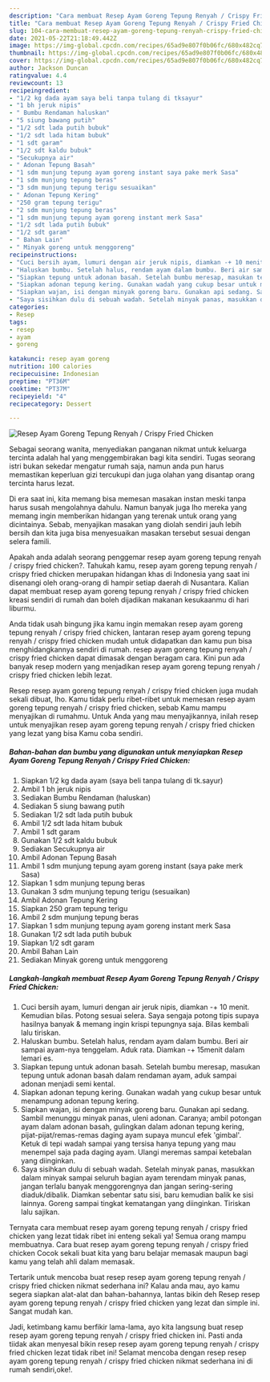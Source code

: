 ```yaml
---
description: "Cara membuat Resep Ayam Goreng Tepung Renyah / Crispy Fried Chicken yang nikmat Untuk Jualan"
title: "Cara membuat Resep Ayam Goreng Tepung Renyah / Crispy Fried Chicken yang nikmat Untuk Jualan"
slug: 104-cara-membuat-resep-ayam-goreng-tepung-renyah-crispy-fried-chicken-yang-nikmat-untuk-jualan
date: 2021-05-22T21:18:49.442Z
image: https://img-global.cpcdn.com/recipes/65ad9e807f0b06fc/680x482cq70/resep-ayam-goreng-tepung-renyah-crispy-fried-chicken-foto-resep-utama.jpg
thumbnail: https://img-global.cpcdn.com/recipes/65ad9e807f0b06fc/680x482cq70/resep-ayam-goreng-tepung-renyah-crispy-fried-chicken-foto-resep-utama.jpg
cover: https://img-global.cpcdn.com/recipes/65ad9e807f0b06fc/680x482cq70/resep-ayam-goreng-tepung-renyah-crispy-fried-chicken-foto-resep-utama.jpg
author: Jackson Duncan
ratingvalue: 4.4
reviewcount: 13
recipeingredient:
- "1/2 kg dada ayam saya beli tanpa tulang di tksayur"
- "1 bh jeruk nipis"
- " Bumbu Rendaman haluskan"
- "5 siung bawang putih"
- "1/2 sdt lada putih bubuk"
- "1/2 sdt lada hitam bubuk"
- "1 sdt garam"
- "1/2 sdt kaldu bubuk"
- "Secukupnya air"
- " Adonan Tepung Basah"
- "1 sdm munjung tepung ayam goreng instant saya pake merk Sasa"
- "1 sdm munjung tepung beras"
- "3 sdm munjung tepung terigu sesuaikan"
- " Adonan Tepung Kering"
- "250 gram tepung terigu"
- "2 sdm munjung tepung beras"
- "1 sdm munjung tepung ayam goreng instant merk Sasa"
- "1/2 sdt lada putih bubuk"
- "1/2 sdt garam"
- " Bahan Lain"
- " Minyak goreng untuk menggoreng"
recipeinstructions:
- "Cuci bersih ayam, lumuri dengan air jeruk nipis, diamkan -+ 10 menit. Kemudian bilas. Potong sesuai selera. Saya sengaja potong tipis supaya hasilnya banyak &amp; memang ingin krispi tepungnya saja. Bilas kembali lalu tiriskan."
- "Haluskan bumbu. Setelah halus, rendam ayam dalam bumbu. Beri air sampai ayam-nya tenggelam. Aduk rata. Diamkan -+ 15menit dalam lemari es."
- "Siapkan tepung untuk adonan basah. Setelah bumbu meresap, masukan tepung untuk adonan basah dalam rendaman ayam, aduk sampai adonan menjadi semi kental."
- "Siapkan adonan tepung kering. Gunakan wadah yang cukup besar untuk menampung adonan tepung kering."
- "Siapkan wajan, isi dengan minyak goreng baru. Gunakan api sedang. Sambil menunggu minyak panas, uleni adonan. Caranya; ambil potongan ayam dalam adonan basah, gulingkan dalam adonan tepung kering, pijat-pijat/remas-remas daging ayam supaya muncul efek &#39;gimbal&#39;. Ketuk di tepi wadah sampai yang tersisa hanya tepung yang mau menempel saja pada daging ayam. Ulangi meremas sampai ketebalan yang diinginkan."
- "Saya sisihkan dulu di sebuah wadah. Setelah minyak panas, masukkan dalam minyak sampai seluruh bagian ayam terendam minyak panas, jangan terlalu banyak menggorengnya dan jangan sering-sering diaduk/dibalik. Diamkan sebentar satu sisi, baru kemudian balik ke sisi lainnya. Goreng sampai tingkat kematangan yang diinginkan. Tiriskan lalu sajikan."
categories:
- Resep
tags:
- resep
- ayam
- goreng

katakunci: resep ayam goreng 
nutrition: 100 calories
recipecuisine: Indonesian
preptime: "PT36M"
cooktime: "PT37M"
recipeyield: "4"
recipecategory: Dessert

---
```



![Resep Ayam Goreng Tepung Renyah / Crispy Fried Chicken](https://img-global.cpcdn.com/recipes/65ad9e807f0b06fc/680x482cq70/resep-ayam-goreng-tepung-renyah-crispy-fried-chicken-foto-resep-utama.jpg)

Sebagai seorang wanita, menyediakan panganan nikmat untuk keluarga tercinta adalah hal yang menggembirakan bagi kita sendiri. Tugas seorang istri bukan sekedar mengatur rumah saja, namun anda pun harus memastikan keperluan gizi tercukupi dan juga olahan yang disantap orang tercinta harus lezat.

Di era  saat ini, kita memang bisa memesan masakan instan meski tanpa harus susah mengolahnya dahulu. Namun banyak juga lho mereka yang memang ingin memberikan hidangan yang terenak untuk orang yang dicintainya. Sebab, menyajikan masakan yang diolah sendiri jauh lebih bersih dan kita juga bisa menyesuaikan masakan tersebut sesuai dengan selera famili. 



Apakah anda adalah seorang penggemar resep ayam goreng tepung renyah / crispy fried chicken?. Tahukah kamu, resep ayam goreng tepung renyah / crispy fried chicken merupakan hidangan khas di Indonesia yang saat ini disenangi oleh orang-orang di hampir setiap daerah di Nusantara. Kalian dapat membuat resep ayam goreng tepung renyah / crispy fried chicken kreasi sendiri di rumah dan boleh dijadikan makanan kesukaanmu di hari liburmu.

Anda tidak usah bingung jika kamu ingin memakan resep ayam goreng tepung renyah / crispy fried chicken, lantaran resep ayam goreng tepung renyah / crispy fried chicken mudah untuk didapatkan dan kamu pun bisa menghidangkannya sendiri di rumah. resep ayam goreng tepung renyah / crispy fried chicken dapat dimasak dengan beragam cara. Kini pun ada banyak resep modern yang menjadikan resep ayam goreng tepung renyah / crispy fried chicken lebih lezat.

Resep resep ayam goreng tepung renyah / crispy fried chicken juga mudah sekali dibuat, lho. Kamu tidak perlu ribet-ribet untuk memesan resep ayam goreng tepung renyah / crispy fried chicken, sebab Kamu mampu menyajikan di rumahmu. Untuk Anda yang mau menyajikannya, inilah resep untuk menyajikan resep ayam goreng tepung renyah / crispy fried chicken yang lezat yang bisa Kamu coba sendiri.

<!--inarticleads1-->

##### Bahan-bahan dan bumbu yang digunakan untuk menyiapkan Resep Ayam Goreng Tepung Renyah / Crispy Fried Chicken:

1. Siapkan 1/2 kg dada ayam (saya beli tanpa tulang di tk.sayur)
1. Ambil 1 bh jeruk nipis
1. Sediakan  Bumbu Rendaman (haluskan)
1. Sediakan 5 siung bawang putih
1. Sediakan 1/2 sdt lada putih bubuk
1. Ambil 1/2 sdt lada hitam bubuk
1. Ambil 1 sdt garam
1. Gunakan 1/2 sdt kaldu bubuk
1. Sediakan Secukupnya air
1. Ambil  Adonan Tepung Basah
1. Ambil 1 sdm munjung tepung ayam goreng instant (saya pake merk Sasa)
1. Siapkan 1 sdm munjung tepung beras
1. Gunakan 3 sdm munjung tepung terigu (sesuaikan)
1. Ambil  Adonan Tepung Kering
1. Siapkan 250 gram tepung terigu
1. Ambil 2 sdm munjung tepung beras
1. Siapkan 1 sdm munjung tepung ayam goreng instant merk Sasa
1. Gunakan 1/2 sdt lada putih bubuk
1. Siapkan 1/2 sdt garam
1. Ambil  Bahan Lain
1. Sediakan  Minyak goreng untuk menggoreng




<!--inarticleads2-->

##### Langkah-langkah membuat Resep Ayam Goreng Tepung Renyah / Crispy Fried Chicken:

1. Cuci bersih ayam, lumuri dengan air jeruk nipis, diamkan -+ 10 menit. Kemudian bilas. Potong sesuai selera. Saya sengaja potong tipis supaya hasilnya banyak &amp; memang ingin krispi tepungnya saja. Bilas kembali lalu tiriskan.
1. Haluskan bumbu. Setelah halus, rendam ayam dalam bumbu. Beri air sampai ayam-nya tenggelam. Aduk rata. Diamkan -+ 15menit dalam lemari es.
1. Siapkan tepung untuk adonan basah. Setelah bumbu meresap, masukan tepung untuk adonan basah dalam rendaman ayam, aduk sampai adonan menjadi semi kental.
1. Siapkan adonan tepung kering. Gunakan wadah yang cukup besar untuk menampung adonan tepung kering.
1. Siapkan wajan, isi dengan minyak goreng baru. Gunakan api sedang. Sambil menunggu minyak panas, uleni adonan. Caranya; ambil potongan ayam dalam adonan basah, gulingkan dalam adonan tepung kering, pijat-pijat/remas-remas daging ayam supaya muncul efek &#39;gimbal&#39;. Ketuk di tepi wadah sampai yang tersisa hanya tepung yang mau menempel saja pada daging ayam. Ulangi meremas sampai ketebalan yang diinginkan.
1. Saya sisihkan dulu di sebuah wadah. Setelah minyak panas, masukkan dalam minyak sampai seluruh bagian ayam terendam minyak panas, jangan terlalu banyak menggorengnya dan jangan sering-sering diaduk/dibalik. Diamkan sebentar satu sisi, baru kemudian balik ke sisi lainnya. Goreng sampai tingkat kematangan yang diinginkan. Tiriskan lalu sajikan.




Ternyata cara membuat resep ayam goreng tepung renyah / crispy fried chicken yang lezat tidak ribet ini enteng sekali ya! Semua orang mampu membuatnya. Cara buat resep ayam goreng tepung renyah / crispy fried chicken Cocok sekali buat kita yang baru belajar memasak maupun bagi kamu yang telah ahli dalam memasak.

Tertarik untuk mencoba buat resep resep ayam goreng tepung renyah / crispy fried chicken nikmat sederhana ini? Kalau anda mau, ayo kamu segera siapkan alat-alat dan bahan-bahannya, lantas bikin deh Resep resep ayam goreng tepung renyah / crispy fried chicken yang lezat dan simple ini. Sangat mudah kan. 

Jadi, ketimbang kamu berfikir lama-lama, ayo kita langsung buat resep resep ayam goreng tepung renyah / crispy fried chicken ini. Pasti anda tiidak akan menyesal bikin resep resep ayam goreng tepung renyah / crispy fried chicken lezat tidak ribet ini! Selamat mencoba dengan resep resep ayam goreng tepung renyah / crispy fried chicken nikmat sederhana ini di rumah sendiri,oke!.

